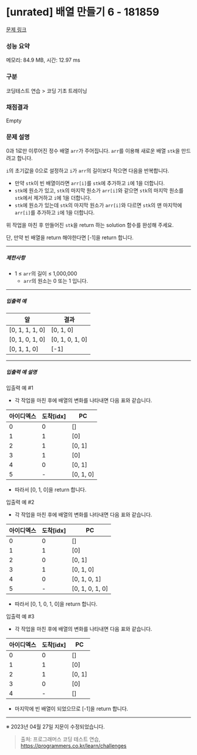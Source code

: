 # [unrated] 배열 만들기 6 - 181859 

[문제 링크](https://school.programmers.co.kr/learn/courses/30/lessons/181859) 

### 성능 요약

메모리: 84.9 MB, 시간: 12.97 ms

### 구분

코딩테스트 연습 > 코딩 기초 트레이닝

### 채점결과

Empty

### 문제 설명

<p>0과 1로만 이루어진 정수 배열 <code>arr</code>가 주어집니다. <code>arr</code>를 이용해 새로운 배열 <code>stk</code>을 만드려고 합니다.</p>

<p><code>i</code>의 초기값을 0으로 설정하고 <code>i</code>가 <code>arr</code>의 길이보다 작으면 다음을 반복합니다.</p>

<ul>
<li>만약 <code>stk</code>이 빈 배열이라면 <code>arr[i]</code>를 <code>stk</code>에 추가하고 <code>i</code>에 1을 더합니다.</li>
<li><code>stk</code>에 원소가 있고, <code>stk</code>의 마지막 원소가 <code>arr[i]</code>와 같으면 <code>stk</code>의 마지막 원소를 <code>stk</code>에서 제거하고 <code>i</code>에 1을 더합니다.</li>
<li><code>stk</code>에 원소가 있는데 <code>stk</code>의 마지막 원소가 <code>arr[i]</code>와 다르면 <code>stk</code>의 맨 마지막에 <code>arr[i]</code>를 추가하고 <code>i</code>에 1을 더합니다.</li>
</ul>

<p>위 작업을 마친 후 만들어진 <code>stk</code>을 return 하는 solution 함수를 완성해 주세요.</p>

<p>단, 만약 빈 배열을 return 해야한다면 [-1]을 return 합니다.</p>

<hr>

<h5>제한사항</h5>

<ul>
<li>1 ≤ <code>arr</code>의 길이 ≤ 1,000,000

<ul>
<li><code>arr</code>의 원소는 0 또는 1 입니다.</li>
</ul></li>
</ul>

<hr>

<h5>입출력 예</h5>
<table class="table">
        <thead><tr>
<th><font style="vertical-align: inherit;"><font style="vertical-align: inherit;">알</font></font></th>
<th><font style="vertical-align: inherit;"><font style="vertical-align: inherit;">결과</font></font></th>
</tr>
</thead>
        <tbody><tr>
<td>[0, 1, 1, 1, 0]</td>
<td>[0, 1, 0]</td>
</tr>
<tr>
<td>[0, 1, 0, 1, 0]</td>
<td><font style="vertical-align: inherit;"><font style="vertical-align: inherit;">[0, 1, 0, 1, 0]</font></font></td>
</tr>
<tr>
<td>[0, 1, 1, 0]</td>
<td>[-1]</td>
</tr>
</tbody>
      </table>
<hr>

<h5>입출력 예 설명</h5>

<p>입출력 예 #1</p>

<ul>
<li>각 작업을 마친 후에 배열의 변화를 나타내면 다음 표와 같습니다.</li>
</ul>
<table class="table">
        <thead><tr>
<th><font style="vertical-align: inherit;"><font style="vertical-align: inherit;">아이디엑스</font></font></th>
<th><font style="vertical-align: inherit;"><font style="vertical-align: inherit;">도착[idx]</font></font></th>
<th><font style="vertical-align: inherit;"><font style="vertical-align: inherit;">PC</font></font></th>
</tr>
</thead>
        <tbody><tr>
<td>0</td>
<td><font style="vertical-align: inherit;"><font style="vertical-align: inherit;">0</font></font></td>
<td>[]</td>
</tr>
<tr>
<td>1</td>
<td><font style="vertical-align: inherit;"><font style="vertical-align: inherit;">1</font></font></td>
<td>[0]</td>
</tr>
<tr>
<td>2</td>
<td><font style="vertical-align: inherit;"><font style="vertical-align: inherit;">1</font></font></td>
<td>[0, 1]</td>
</tr>
<tr>
<td>3</td>
<td><font style="vertical-align: inherit;"><font style="vertical-align: inherit;">1</font></font></td>
<td><font style="vertical-align: inherit;"><font style="vertical-align: inherit;">[0]</font></font></td>
</tr>
<tr>
<td>4</td>
<td><font style="vertical-align: inherit;"><font style="vertical-align: inherit;">0</font></font></td>
<td><font style="vertical-align: inherit;"><font style="vertical-align: inherit;">[0, 1]</font></font></td>
</tr>
<tr>
<td>5</td>
<td>-</td>
<td><font style="vertical-align: inherit;"><font style="vertical-align: inherit;">[0, 1, 0]</font></font></td>
</tr>
</tbody>
      </table>
<ul>
<li>따라서 [0, 1, 0]을 return 합니다.</li>
</ul>

<p>입출력 예 #2</p>

<ul>
<li><font style="vertical-align: inherit;"><font style="vertical-align: inherit;">각 작업을 마친 후에 배열의 변화를 나타내면 다음 표와 같습니다.</font></font></li>
</ul>
<table class="table">
        <thead><tr>
<th><font style="vertical-align: inherit;"><font style="vertical-align: inherit;">아이디엑스</font></font></th>
<th><font style="vertical-align: inherit;"><font style="vertical-align: inherit;">도착[idx]</font></font></th>
<th><font style="vertical-align: inherit;"><font style="vertical-align: inherit;">PC</font></font></th>
</tr>
</thead>
        <tbody><tr>
<td><font style="vertical-align: inherit;"><font style="vertical-align: inherit;">0</font></font></td>
<td><font style="vertical-align: inherit;"><font style="vertical-align: inherit;">0</font></font></td>
<td><font style="vertical-align: inherit;"><font style="vertical-align: inherit;">[]</font></font></td>
</tr>
<tr>
<td><font style="vertical-align: inherit;"><font style="vertical-align: inherit;">1</font></font></td>
<td><font style="vertical-align: inherit;"><font style="vertical-align: inherit;">1</font></font></td>
<td><font style="vertical-align: inherit;"><font style="vertical-align: inherit;">[0]</font></font></td>
</tr>
<tr>
<td><font style="vertical-align: inherit;"><font style="vertical-align: inherit;">2</font></font></td>
<td><font style="vertical-align: inherit;"><font style="vertical-align: inherit;">0</font></font></td>
<td><font style="vertical-align: inherit;"><font style="vertical-align: inherit;">[0, 1]</font></font></td>
</tr>
<tr>
<td><font style="vertical-align: inherit;"><font style="vertical-align: inherit;">3</font></font></td>
<td><font style="vertical-align: inherit;"><font style="vertical-align: inherit;">1</font></font></td>
<td><font style="vertical-align: inherit;"><font style="vertical-align: inherit;">[0, 1, 0]</font></font></td>
</tr>
<tr>
<td><font style="vertical-align: inherit;"><font style="vertical-align: inherit;">4</font></font></td>
<td><font style="vertical-align: inherit;"><font style="vertical-align: inherit;">0</font></font></td>
<td>[0, 1, 0, 1]</td>
</tr>
<tr>
<td><font style="vertical-align: inherit;"><font style="vertical-align: inherit;">5</font></font></td>
<td><font style="vertical-align: inherit;"><font style="vertical-align: inherit;">-</font></font></td>
<td><font style="vertical-align: inherit;"><font style="vertical-align: inherit;">[0, 1, 0, 1, 0]</font></font></td>
</tr>
</tbody>
      </table>
<ul>
<li>따라서 [0, 1, 0, 1, 0]을 return 합니다.</li>
</ul>

<p>입출력 예 #3</p>

<ul>
<li><font style="vertical-align: inherit;"><font style="vertical-align: inherit;">각 작업을 마친 후에 배열의 변화를 나타내면 다음 표와 같습니다.</font></font></li>
</ul>
<table class="table">
        <thead><tr>
<th><font style="vertical-align: inherit;"><font style="vertical-align: inherit;">아이디엑스</font></font></th>
<th><font style="vertical-align: inherit;"><font style="vertical-align: inherit;">도착[idx]</font></font></th>
<th><font style="vertical-align: inherit;"><font style="vertical-align: inherit;">PC</font></font></th>
</tr>
</thead>
        <tbody><tr>
<td><font style="vertical-align: inherit;"><font style="vertical-align: inherit;">0</font></font></td>
<td><font style="vertical-align: inherit;"><font style="vertical-align: inherit;">0</font></font></td>
<td><font style="vertical-align: inherit;"><font style="vertical-align: inherit;">[]</font></font></td>
</tr>
<tr>
<td><font style="vertical-align: inherit;"><font style="vertical-align: inherit;">1</font></font></td>
<td><font style="vertical-align: inherit;"><font style="vertical-align: inherit;">1</font></font></td>
<td><font style="vertical-align: inherit;"><font style="vertical-align: inherit;">[0]</font></font></td>
</tr>
<tr>
<td><font style="vertical-align: inherit;"><font style="vertical-align: inherit;">2</font></font></td>
<td><font style="vertical-align: inherit;"><font style="vertical-align: inherit;">1</font></font></td>
<td><font style="vertical-align: inherit;"><font style="vertical-align: inherit;">[0, 1]</font></font></td>
</tr>
<tr>
<td><font style="vertical-align: inherit;"><font style="vertical-align: inherit;">3</font></font></td>
<td><font style="vertical-align: inherit;"><font style="vertical-align: inherit;">0</font></font></td>
<td><font style="vertical-align: inherit;"><font style="vertical-align: inherit;">[0]</font></font></td>
</tr>
<tr>
<td><font style="vertical-align: inherit;"><font style="vertical-align: inherit;">4</font></font></td>
<td><font style="vertical-align: inherit;"><font style="vertical-align: inherit;">-</font></font></td>
<td><font style="vertical-align: inherit;"><font style="vertical-align: inherit;">[]</font></font></td>
</tr>
</tbody>
      </table>
<ul>
<li>마지막에 빈 배열이 되었으므로 [-1]을 return 합니다.</li>
</ul>

<hr>

<p>※ 2023년 04월 27일 지문이 수정되었습니다. </p>


> 출처: 프로그래머스 코딩 테스트 연습, https://programmers.co.kr/learn/challenges
